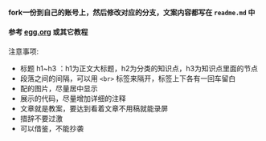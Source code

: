 #### fork一份到自己的账号上，然后修改对应的分支，文案内容都写在 `readme.md` 中

#### 参考 [egg.org](http://eggjs.org/zh-cn/tutorials/index.html) 或其它教程

注意事项: 
 
* 标题 h1~h3 ：h1为正文大标题，h2为分类的知识点，h3为知识点里面的节点 
* 段落之间的间隔，可以用 `<br>` 标签来隔开，标签上下各有一回车留白
* 配的图片，尽量居中显示 
* 展示的代码，尽量增加详细的注释
* 文章就是教案，要达到看着文章不用稿就能录屏 
* 措辞不要过激 
* 可以借鉴，不能抄袭
